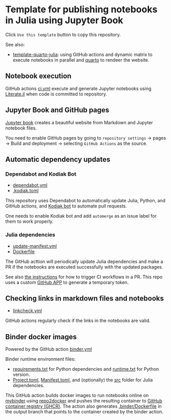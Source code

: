 # Template for publishing notebooks in Julia using Jupyter Book

Click `Use this template` button to copy this repository.

See also:

- [template-quarto-julia](https://github.com/sosiristseng/template-quarto-julia): using GitHub actions and dynamic matrix to execute notebooks in parallel and [quarto][] to rendeer the website.

[quarto]: https://quarto.org/

[Cirrus CI]: https://cirrus-ci.org/

## Notebook execution

GitHub actions [ci.yml](.github/workflows/ci.yml) execute and generate Jupyter notebooks using [Literate.jl](https://github.com/fredrikekre/Literate.jl) when code is committed to repository.

## Jupyter Book and GitHub pages

[Jupyter book][jupyter-book] creates a beautiful website from Markdown and Jupyter notebook files.

You need to enable GitHub pages by going to `repository settings` -> pages -> Build and deployment -> selecting `GitHub Actions` as the source.

[jupyter-book]: https://jupyterbook.org/

## Automatic dependency updates

### Dependabot and Kodiak Bot

- [dependabot.yml](.github/dependabot.yml)
- [.kodiak.toml](.github/.kodiak.toml)

This repository uses Dependabot to automatically update Julia, Python, and GitHub actions, and [Kodiak bot](https://kodiakhq.com/) to automate pull requests.

One needs to enable Kodiak bot and add `automerge` as an issue label for them to work properly.

### Julia dependencies

- [update-manifest.yml](.github/workflows/update-manifest.yml)
- [Dockerfile](.github/Dockerfile)

The GitHub acttion will periodically update Julia dependencies and make a PR if the notebooks are executed successfully with the updated packages.

See also [the instructions](https://github.com/peter-evans/create-pull-request/blob/main/docs/concepts-guidelines.md#triggering-further-workflow-runs) for how to trigger CI workflows in a PR. This repo uses a custom [GitHub APP](https://github.com/peter-evans/create-pull-request/blob/main/docs/concepts-guidelines.md#authenticating-with-github-app-generated-tokens) to generate a temporary token.

## Checking links in markdown files and notebooks

- [linkcheck.yml](.github/workflows/linkcheck.yml)

GitHub actions regularly check if the links in the notebooks are valid.

## Binder docker images

Powered by the GitHub action [binder.yml](.github/workflows/binder.yml)

Binder runtime environment files:

- [requirements.txt](requirements.txt) for Python dependencies and [runtime.txt](runtime.txt) for Python version.
- [Project.toml](Project.toml), [Manifest.toml](Manifest.toml), and (optionally) the [src](src/) folder for Julia dependencies.

This GitHub action builds docker images to run notebooks online on [mybinder](https://mybinder.org/) using [repo2docker](https://repo2docker.readthedocs.io/) and pushes the resulting container to [GitHub container registry (GHCR)][ghcr]. The action also generates [.binder/Dockerfile](.binder/Dockerfile) in the output branch that points to the container created by the binder action.

[ghcr]: https://docs.github.com/en/packages/working-with-a-github-packages-registry/working-with-the-container-registry
